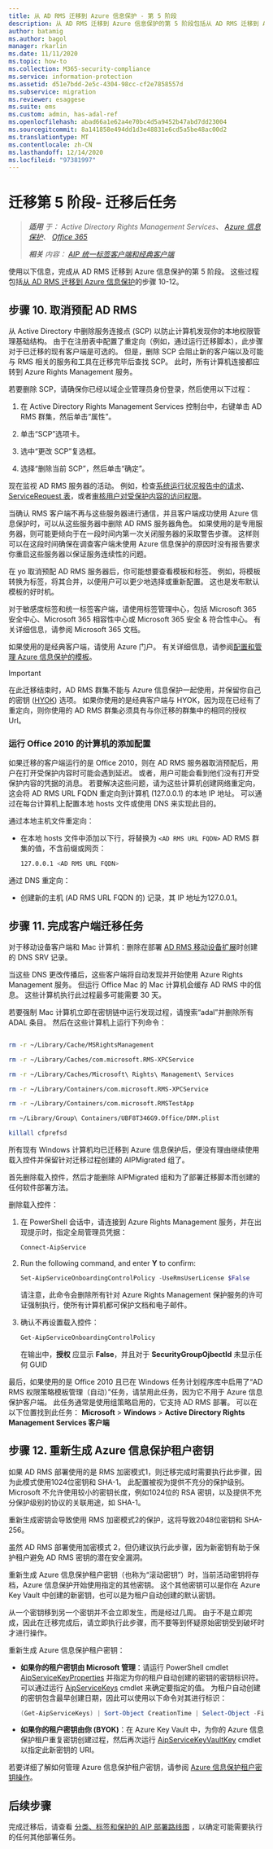 ```yaml
---
title: 从 AD RMS 迁移到 Azure 信息保护 - 第 5 阶段
description: 从 AD RMS 迁移到 Azure 信息保护的第 5 阶段包括从 AD RMS 迁移到 Azure 信息保护的步骤 10 至 12。
author: batamig
ms.author: bagol
manager: rkarlin
ms.date: 11/11/2020
ms.topic: how-to
ms.collection: M365-security-compliance
ms.service: information-protection
ms.assetid: d51e7bdd-2e5c-4304-98cc-cf2e7858557d
ms.subservice: migration
ms.reviewer: esaggese
ms.suite: ems
ms.custom: admin, has-adal-ref
ms.openlocfilehash: abad66a1e62a4e70bc4d5a9452b47abd7dd23004
ms.sourcegitcommit: 8a141858e494dd1d3e48831e6cd5a5be48ac00d2
ms.translationtype: MT
ms.contentlocale: zh-CN
ms.lasthandoff: 12/14/2020
ms.locfileid: "97381997"
---
```

# <a name="migration-phase-5---post-migration-tasks"></a>迁移第 5 阶段- 迁移后任务

>***适用** 于： Active Directory Rights Management Services、 [Azure 信息保护](https://azure.microsoft.com/pricing/details/information-protection)、 [Office 365](https://download.microsoft.com/download/E/C/F/ECF42E71-4EC0-48FF-AA00-577AC14D5B5C/Azure_Information_Protection_licensing_datasheet_EN-US.pdf)*
>
>***相关** 内容： [AIP 统一标签客户端和经典客户端](faqs.md#whats-the-difference-between-the-azure-information-protection-classic-and-unified-labeling-clients)*

使用以下信息，完成从 AD RMS 迁移到 Azure 信息保护的第 5 阶段。 这些过程包括[从 AD RMS 迁移到 Azure 信息保护](migrate-from-ad-rms-to-azure-rms.md)的步骤 10-12。

## <a name="step-10-deprovision-ad-rms"></a>步骤 10. 取消预配 AD RMS

从 Active Directory 中删除服务连接点 (SCP) 以防止计算机发现你的本地权限管理基础结构。 由于在注册表中配置了重定向（例如，通过运行迁移脚本），此步骤对于已迁移的现有客户端是可选的。 但是，删除 SCP 会阻止新的客户端以及可能与 RMS 相关的服务和工具在迁移完毕后查找 SCP。 此时，所有计算机连接都应转到 Azure Rights Management 服务。

若要删除 SCP，请确保你已经以域企业管理员身份登录，然后使用以下过程：

1. 在 Active Directory Rights Management Services 控制台中，右键单击 AD RMS 群集，然后单击“属性”。

2. 单击“SCP”选项卡。

3. 选中“更改 SCP”复选框。

4. 选择“删除当前 SCP”，然后单击“确定”。

现在监视 AD RMS 服务器的活动。 例如，检查[系统运行状况报告中的请求](/previous-versions/windows/it-pro/windows-server-2008-R2-and-2008/ee221012(v=ws.10))、[ServiceRequest 表](/previous-versions/windows/it-pro/windows-server-2008-R2-and-2008/dd772686(v=ws.10))，或者[审核用户对受保护内容的访问权限](https://social.technet.microsoft.com/wiki/contents/articles/3440.ad-rms-frequently-asked-questions-faq.aspx)。

当确认 RMS 客户端不再与这些服务器进行通信，并且客户端成功使用 Azure 信息保护时，可以从这些服务器中删除 AD RMS 服务器角色。 如果使用的是专用服务器，则可能更倾向于在一段时间内第一次关闭服务器的采取警告步骤。 这样则可以在这段时间确保在调查客户端未使用 Azure 信息保护的原因时没有报告要求你重启这些服务器以保证服务连续性的问题。

在 yo 取消预配 AD RMS 服务器后，你可能想要查看模板和标签。 例如，将模板转换为标签，将其合并，以便用户可以更少地选择或重新配置。 这也是发布默认模板的好时机。

对于敏感度标签和统一标签客户端，请使用标签管理中心，包括 Microsoft 365 安全中心、Microsoft 365 相容性中心或 Microsoft 365 安全 & 符合性中心。 有关详细信息，请参阅 Microsoft 365 文档。

如果使用的是经典客户端，请使用 Azure 门户。 有关详细信息，请参阅[配置和管理 Azure 信息保护的模板](./configure-policy-templates.md)。

>[!IMPORTANT]
> 在此迁移结束时，AD RMS 群集不能与 Azure 信息保护一起使用，并保留你自己的密钥 ([HYOK](configure-adrms-restrictions.md)) 选项。 如果你使用的是经典客户端与 HYOK，因为现在已经有了重定向，则你使用的 AD RMS 群集必须具有与你迁移的群集中的相同的授权 Url。

### <a name="addition-configuration-for-computers-that-run-office-2010"></a>运行 Office 2010 的计算机的添加配置

如果迁移的客户端运行的是 Office 2010，则在 AD RMS 服务器取消预配后，用户在打开受保护内容时可能会遇到延迟。 或者，用户可能会看到他们没有打开受保护内容的凭据的消息。 若要解决这些问题，请为这些计算机创建网络重定向，这会将 AD RMS URL FQDN 重定向到计算机 (127.0.0.1) 的本地 IP 地址。 可以通过在每台计算机上配置本地 hosts 文件或使用 DNS 来实现此目的。

通过本地主机文件重定向：

- 在本地 hosts 文件中添加以下行，将替换为 `<AD RMS URL FQDN>` AD RMS 群集的值，不含前缀或网页：

    ```sh
    127.0.0.1 <AD RMS URL FQDN>
    ```

通过 DNS 重定向：

- 创建新的主机 (AD RMS URL FQDN 的) 记录，其 IP 地址为127.0.0.1。

## <a name="step-11-complete-client-migration-tasks"></a>步骤 11. 完成客户端迁移任务

对于移动设备客户端和 Mac 计算机：删除在部署 [AD RMS 移动设备扩展](/previous-versions/windows/it-pro/windows-server-2012-R2-and-2012/dn673574(v=ws.11))时创建的 DNS SRV 记录。

当这些 DNS 更改传播后，这些客户端将自动发现并开始使用 Azure Rights Management 服务。 但运行 Office Mac 的 Mac 计算机会缓存 AD RMS 中的信息。 这些计算机执行此过程最多可能需要 30 天。

若要强制 Mac 计算机立即在密钥链中运行发现过程，请搜索“adal”并删除所有 ADAL 条目。 然后在这些计算机上运行下列命令：

````sh

rm -r ~/Library/Cache/MSRightsManagement

rm -r ~/Library/Caches/com.microsoft.RMS-XPCService

rm -r ~/Library/Caches/Microsoft\ Rights\ Management\ Services

rm -r ~/Library/Containers/com.microsoft.RMS-XPCService

rm -r ~/Library/Containers/com.microsoft.RMSTestApp

rm ~/Library/Group\ Containers/UBF8T346G9.Office/DRM.plist

killall cfprefsd

````

所有现有 Windows 计算机均已迁移到 Azure 信息保护后，便没有理由继续使用载入控件并保留针对迁移过程创建的 AIPMigrated 组了。

首先删除载入控件，然后才能删除 AIPMigrated 组和为了部署迁移脚本而创建的任何软件部署方法。

删除载入控件：

1. 在 PowerShell 会话中，请连接到 Azure Rights Management 服务，并在出现提示时，指定全局管理员凭据：

    ```PowerShell
    Connect-AipService

2. Run the following command, and enter **Y** to confirm:

    ```PowerShell
    Set-AipServiceOnboardingControlPolicy -UseRmsUserLicense $False
    ```

    请注意，此命令会删除所有针对 Azure Rights Management 保护服务的许可证强制执行，使所有计算机都可保护文档和电子邮件。

3. 确认不再设置载入控件：

    ```PowerShell    
    Get-AipServiceOnboardingControlPolicy
    ```

    在输出中，**授权** 应显示 **False**，并且对于 **SecurityGroupOjbectId** 未显示任何 GUID

最后，如果使用的是 Office 2010 且已在 Windows 任务计划程序库中启用了“AD RMS 权限策略模板管理（自动）”任务，请禁用此任务，因为它不用于 Azure 信息保护客户端。 此任务通常是使用组策略启用的，它支持 AD RMS 部署。 可以在以下位置找到此任务： **Microsoft**  >  **Windows**  >  **Active Directory Rights Management Services 客户端**

## <a name="step-12-rekey-your-azure-information-protection-tenant-key"></a>步骤 12. 重新生成 Azure 信息保护租户密钥

如果 AD RMS 部署使用的是 RMS 加密模式1，则迁移完成时需要执行此步骤，因为此模式使用1024位密钥和 SHA-1。 此配置被视为提供不充分的保护级别。 Microsoft 不允许使用较小的密钥长度，例如1024位的 RSA 密钥，以及提供不充分保护级别的协议的关联用途，如 SHA-1。

重新生成密钥会导致使用 RMS 加密模式2的保护，这将导致2048位密钥和 SHA-256。

虽然 AD RMS 部署使用加密模式 2，但仍建议执行此步骤，因为新密钥有助于保护租户避免 AD RMS 密钥的潜在安全漏洞。

重新生成 Azure 信息保护租户密钥（也称为“滚动密钥”）时，当前活动密钥将存档，Azure 信息保护开始使用指定的其他密钥。 这个其他密钥可以是你在 Azure Key Vault 中创建的新密钥，也可以是为租户自动创建的默认密钥。

从一个密钥移到另一个密钥并不会立即发生，而是经过几周。 由于不是立即完成，因此在迁移完成后，请立即执行此步骤，而不要等到怀疑原始密钥受到破坏时才进行操作。

重新生成 Azure 信息保护租户密钥：

- **如果你的租户密钥由 Microsoft 管理**：请运行 PowerShell cmdlet [AipServiceKeyProperties](/powershell/module/aipservice/set-aipservicekeyproperties) 并指定为你的租户自动创建的密钥的密钥标识符。 可以通过运行 [AipServiceKeys](/powershell/module/aipservice/get-aipservicekeys) cmdlet 来确定要指定的值。 为租户自动创建的密钥包含最早创建日期，因此可以使用以下命令对其进行标识：

        
    ```PowerShell
    (Get-AipServiceKeys) | Sort-Object CreationTime | Select-Object -First 1
    ```

- **如果你的租户密钥由你 (BYOK)**：在 Azure Key Vault 中，为你的 Azure 信息保护租户重复密钥创建过程，然后再次运行 [AipServiceKeyVaultKey](/powershell/module/aipservice/use-aipservicekeyvaultkey) cmdlet 以指定此新密钥的 URI。

若要详细了解如何管理 Azure 信息保护租户密钥，请参阅 [Azure 信息保护租户密钥操作](./operations-tenant-key.md)。


## <a name="next-steps"></a>后续步骤

完成迁移后，请查看 [分类、标签和保护的 AIP 部署路线图](deployment-roadmap-classify-label-protect.md) ，以确定可能需要执行的任何其他部署任务。
